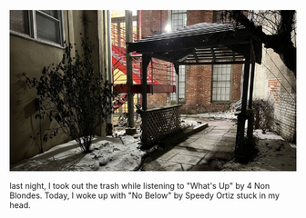 ![what's going on](pics/250124.jpeg)

last night, I took out the trash while listening to "What's Up" by 4 Non Blondes. Today, I woke up with "No Below" by Speedy Ortiz stuck in my head.